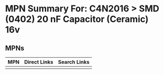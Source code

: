 



# MPN Summary For: C4N2016 > SMD (0402) 20 nF Capacitor (Ceramic) 16v

## MPNs
  

|MPN|Direct Links|Search Links|
| :--- | :--- | :--- |
||||
